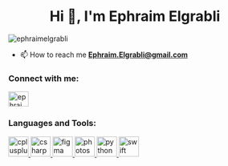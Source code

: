 <h1 align="center">Hi 👋, I'm Ephraim Elgrabli</h1>


<p align="left"> <img src=" ephraimelgrabli&label=Profile%20views&color=0e75b6&style=flat" alt="ephraimelgrabli" /> </p>

- 📫 How to reach me **Ephraim.Elgrabli@gmail.com**

<h3 align="left">Connect with me:</h3>
<p align="left">
<a href="https://linkedin.com/in/ephraim-g-elgrabli-43810422a" target="blank"><img align="center" src=" linked-in-alt.svg" alt="ephraim g. elgrabli" height="30" width="40" /></a>
</p>

<h3 align="left">Languages and Tools:</h3>
<p align="left"> <a href="https://www.w3schools.com/cpp/" target="_blank" rel="noreferrer"> <img src=" " alt="cplusplus" width="40" height="40"/> </a> <a href="https://www.w3schools.com/cs/" target="_blank" rel="noreferrer"> <img src=" " alt="csharp" width="40" height="40"/> </a> <a href="https://www.figma.com/" target="_blank" rel="noreferrer"> <img src=" " alt="figma" width="40" height="40"/> </a> <a href="https://www.photoshop.com/en" target="_blank" rel="noreferrer"> <img src=" " alt="photoshop" width="40" height="40"/> </a> <a href="https://www.python.org" target="_blank" rel="noreferrer"> <img src=" " alt="python" width="40" height="40"/> </a> <a href="https://developer.apple.com/swift/" target="_blank" rel="noreferrer"> <img src=" " alt="swift" width="40" height="40"/> </a> </p>
